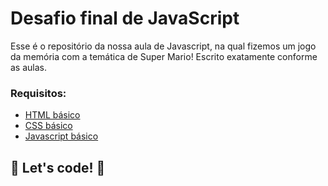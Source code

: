 # Desafio final de JavaScript

Esse é o repositório da nossa aula de Javascript, na qual fizemos um jogo da memória com a temática de Super Mario! 
Escrito exatamente conforme as aulas.


### Requisitos:

* [HTML básico](https://www.w3schools.com/html/)
* [CSS básico](https://developer.mozilla.org/pt-BR/docs/Web/CSS)
* [Javascript básico](https://developer.mozilla.org/pt-BR/docs/Web/JavaScript)
 

## 🚀 Let's code! 🚀
